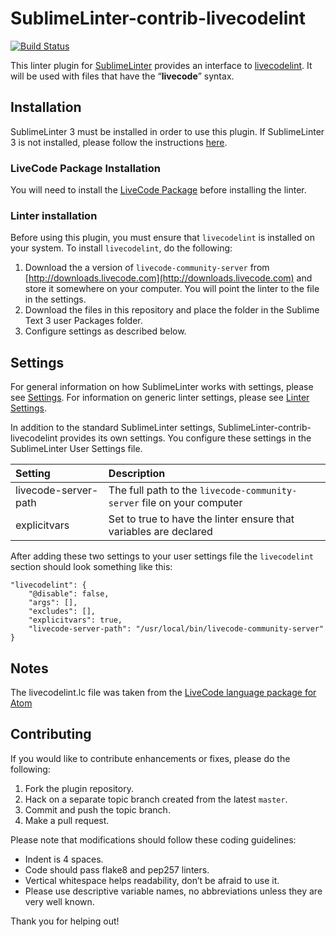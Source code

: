 SublimeLinter-contrib-livecodelint
================================

[![Build Status](https://travis-ci.org/SublimeLinter/SublimeLinter-contrib-livecodelint.svg?branch=master)](https://travis-ci.org/SublimeLinter/SublimeLinter-contrib-livecodelint)

This linter plugin for [SublimeLinter][docs] provides an interface to [livecodelint](__linter_homepage__). It will be used with files that have the “__livecode__” syntax.

## Installation
SublimeLinter 3 must be installed in order to use this plugin. If SublimeLinter 3 is not installed, please follow the instructions [here][installation].

### LiveCode Package Installation

You will need to install the [LiveCode Package][livecode-package] before installing the linter.

### Linter installation
Before using this plugin, you must ensure that `livecodelint` is installed on your system. To install `livecodelint`, do the following:

1. Download the a version of `livecode-community-server` from [http://downloads.livecode.com](http://downloads.livecode.com) and store it somewhere on your computer. You will point the linter to the file in the settings.
2. Download the files in this repository and place the folder in the Sublime Text 3 user Packages folder. 
3. Configure settings as described below.

## Settings
For general information on how SublimeLinter works with settings, please see [Settings][settings]. For information on generic linter settings, please see [Linter Settings][linter-settings].

In addition to the standard SublimeLinter settings, SublimeLinter-contrib-livecodelint provides its own settings. You configure these settings in the SublimeLinter User Settings file.

|Setting|Description|
|:------|:----------|
|livecode-server-path|The full path to the `livecode-community-server` file on your computer|
|explicitvars|Set to true to have the linter ensure that variables are declared|

After adding these two settings to your user settings file the `livecodelint` section should look something like this:

```
"livecodelint": {
    "@disable": false,
    "args": [],
    "excludes": [],
    "explicitvars": true,
    "livecode-server-path": "/usr/local/bin/livecode-community-server"
}
```

## Notes

The livecodelint.lc file was taken from the [LiveCode language package for Atom][livecode-atom]

## Contributing
If you would like to contribute enhancements or fixes, please do the following:

1. Fork the plugin repository.
1. Hack on a separate topic branch created from the latest `master`.
1. Commit and push the topic branch.
1. Make a pull request.

Please note that modifications should follow these coding guidelines:

- Indent is 4 spaces.
- Code should pass flake8 and pep257 linters.
- Vertical whitespace helps readability, don’t be afraid to use it.
- Please use descriptive variable names, no abbreviations unless they are very well known.

Thank you for helping out!

[docs]: http://sublimelinter.readthedocs.org
[installation]: http://sublimelinter.readthedocs.org/en/latest/installation.html
[livecode-package]: https://github.com/trevordevore/livecode-sublimetext
[locating-executables]: http://sublimelinter.readthedocs.org/en/latest/usage.html#how-linter-executables-are-located
[pc]: https://sublime.wbond.net/installation
[cmd]: http://docs.sublimetext.info/en/sublime-text-3/extensibility/command_palette.html
[settings]: http://sublimelinter.readthedocs.org/en/latest/settings.html
[linter-settings]: http://sublimelinter.readthedocs.org/en/latest/linter_settings.html
[inline-settings]: http://sublimelinter.readthedocs.org/en/latest/settings.html#inline-settings
[livecode-atom]: https://github.com/peter-b/atom-language-livecode
